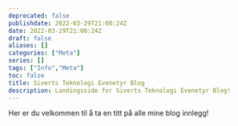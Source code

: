 ```yaml
---
deprecated: false
publishdate: 2022-03-29T21:00:24Z
date: 2022-03-29T21:00:24Z
draft: false
aliases: []
categories: ["Meta"]
series: []
tags: ["Info","Meta"]
toc: false
title: Siverts Teknologi Evenetyr Blog
description: Landingsside for Siverts Teknologi Evenetyr Blog!
---
```


Her er du velkommen til å ta en titt på alle mine blog innlegg!
